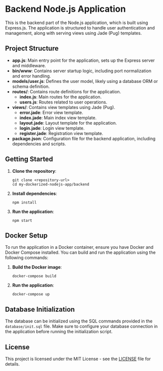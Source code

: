 # Backend Node.js Application

This is the backend part of the Node.js application, which is built using Express.js. The application is structured to handle user authentication and management, along with serving views using Jade (Pug) templates.

## Project Structure

- **app.js**: Main entry point for the application, sets up the Express server and middleware.
- **bin/www**: Contains server startup logic, including port normalization and error handling.
- **models/user.js**: Defines the user model, likely using a database ORM or schema definition.
- **routes/**: Contains route definitions for the application.
  - **index.js**: Main routes for the application.
  - **users.js**: Routes related to user operations.
- **views/**: Contains view templates using Jade (Pug).
  - **error.jade**: Error view template.
  - **index.jade**: Main index view template.
  - **layout.jade**: Layout template for the application.
  - **login.jade**: Login view template.
  - **register.jade**: Registration view template.
- **package.json**: Configuration file for the backend application, including dependencies and scripts.

## Getting Started

1. **Clone the repository**:
   ```
   git clone <repository-url>
   cd my-dockerized-nodejs-app/backend
   ```

2. **Install dependencies**:
   ```
   npm install
   ```

3. **Run the application**:
   ```
   npm start
   ```

## Docker Setup

To run the application in a Docker container, ensure you have Docker and Docker Compose installed. You can build and run the application using the following commands:

1. **Build the Docker image**:
   ```
   docker-compose build
   ```

2. **Run the application**:
   ```
   docker-compose up
   ```

## Database Initialization

The database can be initialized using the SQL commands provided in the `database/init.sql` file. Make sure to configure your database connection in the application before running the initialization script.

## License

This project is licensed under the MIT License - see the [LICENSE](LICENSE) file for details.